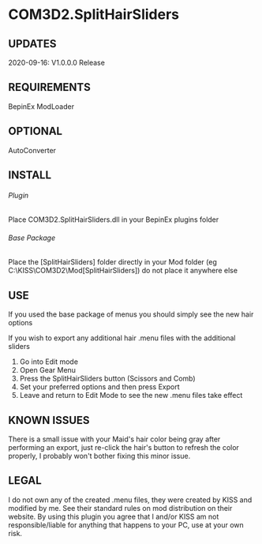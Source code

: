 # COM3D2.SplitHairSliders

## UPDATES
2020-09-16: V1.0.0.0 Release

## REQUIREMENTS
BepinEx
ModLoader

## OPTIONAL
AutoConverter

## INSTALL
###### Plugin
  Place COM3D2.SplitHairSliders.dll in your BepinEx plugins folder

###### Base Package
  Place the [SplitHairSliders] folder directly in your Mod folder (eg C:\KISS\COM3D2\Mod\[SplitHairSliders]) do not place it anywhere else

## USE
If you used the base package of menus you should simply see the new hair options

If you wish to export any additional hair .menu files with the additional sliders
  1) Go into Edit mode
  2) Open Gear Menu
  3) Press the SplitHairSliders button (Scissors and Comb)
  4) Set your preferred options and then press Export
  5) Leave and return to Edit Mode to see the new .menu files take effect

## KNOWN ISSUES
There is a small issue with your Maid's hair color being gray after performing an export, just re-click the hair's button to refresh the color properly,
I probably won't bother fixing this minor issue.

## LEGAL
I do not own any of the created .menu files, they were created by KISS and modified by me.
See their standard rules on mod distribution on their website.
By using this plugin you agree that I and/or KISS am not responsible/liable for anything that happens to your PC, use at your own risk.
